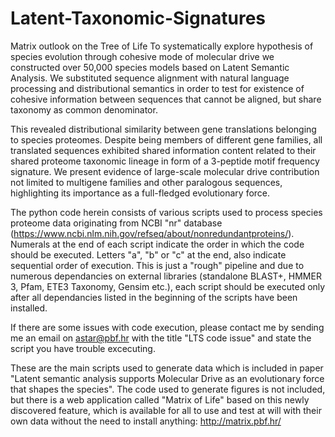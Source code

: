 # Latent-Taxonomic-Signatures
Matrix outlook on the Tree of Life
To systematically explore hypothesis of species evolution through cohesive mode of molecular drive we constructed over 50,000 species models based on Latent Semantic Analysis. We substituted sequence alignment with natural language processing and distributional semantics in order to test for existence of cohesive information between sequences that cannot be aligned, but share taxonomy as common denominator. 

This revealed distributional similarity between gene translations belonging to species proteomes. Despite being members of different gene families, all translated sequences exhibited shared information content related to their shared proteome taxonomic lineage in form of a 3-peptide motif frequency signature. We present evidence of large-scale molecular drive contribution not limited to multigene families and other paralogous sequences, highlighting its importance as a full-fledged evolutionary force.

The python code herein consists of various scripts used to process species proteome data originating from NCBI "nr" database (https://www.ncbi.nlm.nih.gov/refseq/about/nonredundantproteins/). Numerals at the end of each script indicate the order in which the code should be executed. Letters "a", "b" or "c" at the end, also indicate sequential order of execution. This is just a "rough" pipeline and due to numerous dependancies on external libraries (standalone BLAST+, HMMER 3, Pfam, ETE3 Taxonomy, Gensim etc.), each script should be executed only after all dependancies listed in the beginning of the scripts have been installed.  

If there are some issues with code execution, please contact me by sending me an email on astar@pbf.hr with the title "LTS code issue" and state the script you have trouble excecuting. 

These are the main scripts used to generate data which is included in paper "Latent semantic analysis supports Molecular Drive as an evolutionary force that shapes the species". The code used to generate figures is not included, but there is a web application called "Matrix of Life" based on this newly discovered feature, which is available for all to use and test at will with their own data without the need to install anything: http://matrix.pbf.hr/
